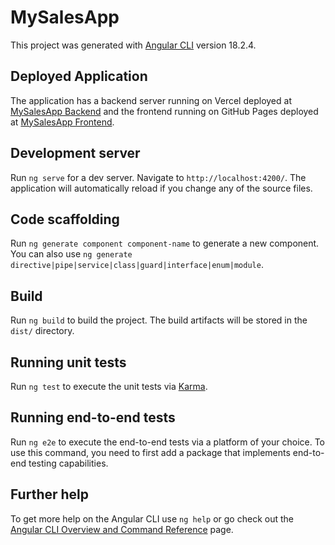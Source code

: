 # MySalesApp

This project was generated with [Angular CLI](https://github.com/angular/angular-cli) version 18.2.4.

## Deployed Application

The application has a backend server running on Vercel deployed at [MySalesApp Backend](https://my-sales-app-fake-server-2g9fq24pb-andres-projects-3b531fe7.vercel.app/) and the frontend running on GitHub Pages deployed at [MySalesApp Frontend](https://andresito87.github.io/my-sales-app/).

## Development server

Run `ng serve` for a dev server. Navigate to `http://localhost:4200/`. The application will automatically reload if you change any of the source files.

## Code scaffolding

Run `ng generate component component-name` to generate a new component. You can also use `ng generate directive|pipe|service|class|guard|interface|enum|module`.

## Build

Run `ng build` to build the project. The build artifacts will be stored in the `dist/` directory.

## Running unit tests

Run `ng test` to execute the unit tests via [Karma](https://karma-runner.github.io).

## Running end-to-end tests

Run `ng e2e` to execute the end-to-end tests via a platform of your choice. To use this command, you need to first add a package that implements end-to-end testing capabilities.

## Further help

To get more help on the Angular CLI use `ng help` or go check out the [Angular CLI Overview and Command Reference](https://angular.dev/tools/cli) page.
